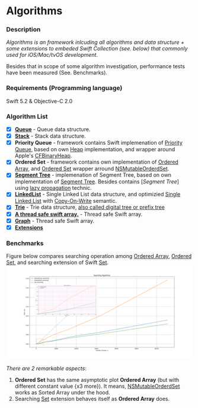 # Algorithms

### Description

*Algorithms is an framework inlcuding all algorithms and data structure + some extensions to embeded Swift Collection (see. below) that commonly used for iOS/Mac/tvOS development*. 

Besides that in scope of some algorithm investigation, performance tests have been measured (See. Benchmarks).

### Requirements (Programming language)

Swift 5.2 & Objective-C 2.0

### Algorithm List

- [x] [**Queue**](https://github.com/RoMaN16102012/Algorithms/blob/master/Algorithms/Queue/Swift/Queue.swift) - Queue data structure.
- [x] [**Stack**](https://github.com/RoMaN16102012/Algorithms/tree/master/Algorithms/Stack/Swift) - Stack data structure.
- [x] **Priority Queue** - framework contains Swift implemenation of [Priority Queue](https://github.com/RoMaN16102012/Algorithms/blob/master/Algorithms/PriorityQueue/Swift/PriorityQueue.swift), based on own [Heap](https://github.com/raywenderlich/swift-algorithm-club/blob/master/Heap) implementation, and wrapper around Apple's [CFBinaryHeap](https://developer.apple.com/documentation/corefoundation/cfbinaryheap).
- [x] **Ordered Set** - framework contains own implementation of [Ordered Array](https://github.com/RoMaN16102012/Algorithms/blob/master/Algorithms/SortedArray/Swift/OrderedArray.swift), and [Ordered Set](https://github.com/RoMaN16102012/Algorithms/blob/master/Algorithms/OderedSet/OrderedSet.swift) wrapper arround [NSMutableOrderdSet](https://developer.apple.com/documentation/foundation/nsmutableorderedset).
- [x] [**Segment Tree**](https://github.com/RoMaN16102012/Algorithms/blob/master/Algorithms/SegmentTree/Swift/SegmentTree.swift) - implemenation of Segment Tree, based on own implementation of [Segment Tree](https://github.com/raywenderlich/swift-algorithm-club/tree/master/Segment%20Treet). Besides contains [*Segment Tree*] using [lazy propagation](https://github.com/raywenderlich/swift-algorithm-club/blob/master/Segment%20Tree/LazyPropagation/README.markdown) technic.
- [x] [**LinkedList**](https://github.com/RoMaN16102012/Algorithms/blob/master/Algorithms/LinkedList/LinkedList.swift) - Single Linked List data structure, and optimizied [Single Linked List](https://github.com/RoMaN16102012/Algorithms/blob/master/Algorithms/LinkedList/LinkedList%2BCOW.swift) with [Copy-On-Write](https://medium.com/@lucianoalmeida1/understanding-swift-copy-on-write-mechanisms-52ac31d68f2f) semantic.
- [x] [**Trie**](https://github.com/RoMaN16102012/Algorithms/blob/master/Algorithms/Trie/Trie.swift) - Trie data structure, [also called digital tree or prefix tree](https://en.wikipedia.org/wiki/Trie#:~:text=In%20computer%20science%2C%20a%20trie,the%20keys%20are%20usually%20strings.)
- [x] [**A thread safe swift array.**](https://github.com/RoMaN16102012/Algorithms/blob/master/Algorithms/SynchrinizedArray/SynchronizedArray.swift) - Thread safe Swift array.
- [x] [**Graph**]() - Thread safe Swift array.
- [x] [**Extensions**]()

### Benchmarks

Figure below compares searching operation among [Ordered Array](https://github.com/RoMaN16102012/Algorithms/blob/master/Algorithms/SortedArray/Swift/OrderedArray.swift), [Ordered Set](https://github.com/RoMaN16102012/Algorithms/blob/master/Algorithms/OderedSet/OrderedSet.swift), and searching extension of Swift [Set](https://github.com/RoMaN16102012/Algorithms/blob/master/Algorithms/Extensions/Set%2BSearching.swift).
![](Images/searching_plot.png)

*There are 2 remarkable aspects*: 
1) **Ordered Set** has the same asymptotic plot **Ordered Array** (but with different constant value {x3 more}). It means, [NSMutableOrderdSet](https://developer.apple.com/documentation/foundation/nsmutableorderedset) works as Sorted Array under the hood.
2) Searching [Set](https://github.com/RoMaN16102012/Algorithms/blob/master/Algorithms/Extensions/Set%2BSearching.swift) extension behaves itself as **Ordered Array** does.

